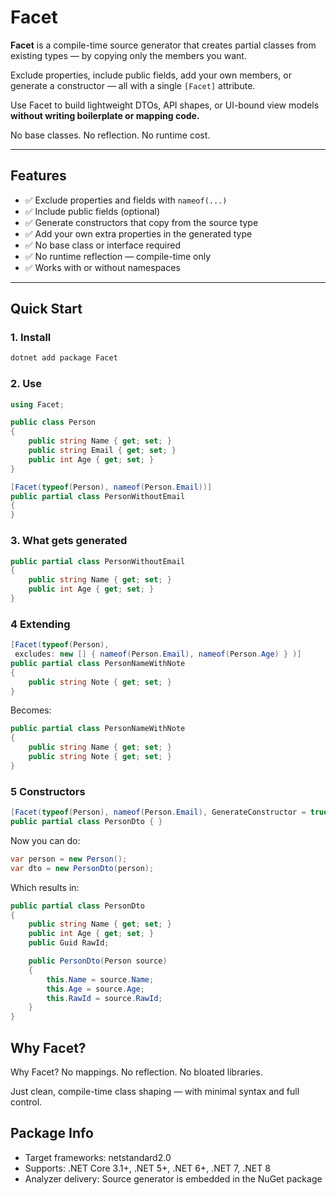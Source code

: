 # Facet

**Facet** is a compile-time source generator that creates partial classes from existing types — by copying only the members you want.

Exclude properties, include public fields, add your own members, or generate a constructor — all with a single `[Facet]` attribute.

Use Facet to build lightweight DTOs, API shapes, or UI-bound view models **without writing boilerplate or mapping code.**

No base classes. No reflection. No runtime cost.

---

## Features

- :white_check_mark: Exclude properties and fields with `nameof(...)`
- :white_check_mark: Include public fields (optional)
- :white_check_mark: Generate constructors that copy from the source type
- :white_check_mark: Add your own extra properties in the generated type
- :white_check_mark: No base class or interface required
- :white_check_mark: No runtime reflection — compile-time only
- :white_check_mark: Works with or without namespaces

---

## Quick Start

### 1. Install

```bash
dotnet add package Facet
```

### 2. Use

```csharp
using Facet;

public class Person
{
    public string Name { get; set; }
    public string Email { get; set; }
    public int Age { get; set; }
}

[Facet(typeof(Person), nameof(Person.Email))]
public partial class PersonWithoutEmail
{
}
```

### 3. What gets generated

```csharp
public partial class PersonWithoutEmail
{
    public string Name { get; set; }
    public int Age { get; set; }
}
```

### 4 Extending

```csharp
[Facet(typeof(Person),
 excludes: new [] { nameof(Person.Email), nameof(Person.Age) } )]
public partial class PersonNameWithNote
{
    public string Note { get; set; }
}
```

Becomes:

```csharp
public partial class PersonNameWithNote
{
    public string Name { get; set; }
    public string Note { get; set; }
}
```

### 5 Constructors

```csharp
[Facet(typeof(Person), nameof(Person.Email), GenerateConstructor = true)]
public partial class PersonDto { }
```

Now you can do:

```csharp
var person = new Person();
var dto = new PersonDto(person);
```

Which results in:

```csharp
public partial class PersonDto
{
    public string Name { get; set; }
    public int Age { get; set; }
    public Guid RawId;

    public PersonDto(Person source)
    {
        this.Name = source.Name;
        this.Age = source.Age;
        this.RawId = source.RawId;
    }
}
```

## Why Facet?

Why Facet?
No mappings. No reflection. No bloated libraries.

Just clean, compile-time class shaping — with minimal syntax and full control.

## Package Info

- Target frameworks: netstandard2.0
- Supports: .NET Core 3.1+, .NET 5+, .NET 6+, .NET 7, .NET 8
- Analyzer delivery: Source generator is embedded in the NuGet package
